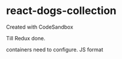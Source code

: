 # react-dogs-collection
Created with CodeSandbox

Till Redux done. 

containers need to configure. JS format
